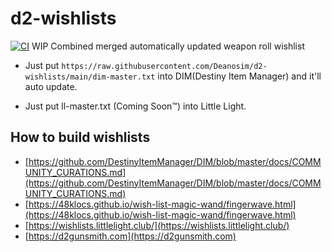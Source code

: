 # d2-wishlists

[![CI](https://github.com/Deanosim/d2-wishlists/actions/workflows/build.yml/badge.svg)](https://github.com/Deanosim/d2-wishlists/actions/workflows/build.yml)
WIP Combined merged automatically updated weapon roll wishlist

- Just put `https://raw.githubusercontent.com/Deanosim/d2-wishlists/main/dim-master.txt` into DIM(Destiny Item Manager) and it'll auto update.

- Just put ll-master.txt (Coming Soon™) into Little Light.

## How to build wishlists

- [https://github.com/DestinyItemManager/DIM/blob/master/docs/COMMUNITY_CURATIONS.md](https://github.com/DestinyItemManager/DIM/blob/master/docs/COMMUNITY_CURATIONS.md)
- [https://48klocs.github.io/wish-list-magic-wand/fingerwave.html](https://48klocs.github.io/wish-list-magic-wand/fingerwave.html)
- [https://wishlists.littlelight.club/](https://wishlists.littlelight.club/)
- [https://d2gunsmith.com](https://d2gunsmith.com)
